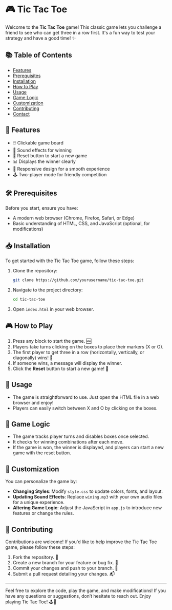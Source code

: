 # 🎮 Tic Tac Toe

Welcome to the **Tic Tac Toe** game! This classic game lets you challenge a friend to see who can get three in a row first. It's a fun way to test your strategy and have a good time! ✨

## 📚 Table of Contents

- [Features](#features)
- [Prerequisites](#prerequisites)
- [Installation](#installation)
- [How to Play](#how-to-play)
- [Usage](#usage)
- [Game Logic](#game-logic)
- [Customization](#customization)
- [Contributing](#contributing)
- [Contact](#contact)

## 🌟 Features

- 🖱️ Clickable game board
- 🎵 Sound effects for winning
- 🔄 Reset button to start a new game
- 📊 Displays the winner clearly
- 🎨 Responsive design for a smooth experience
- 🕹️ Two-player mode for friendly competition

## 🛠️ Prerequisites

Before you start, ensure you have:

- A modern web browser (Chrome, Firefox, Safari, or Edge)
- Basic understanding of HTML, CSS, and JavaScript (optional, for modifications)

## 📥 Installation

To get started with the Tic Tac Toe game, follow these steps:

1. Clone the repository:
   ```bash
   git clone https://github.com/yourusername/tic-tac-toe.git
   ```

2. Navigate to the project directory:
   ```bash
   cd tic-tac-toe
   ```

3. Open `index.html` in your web browser.

## 🎮 How to Play

1. Press any block to start the game. 🆕
2. Players take turns clicking on the boxes to place their markers (X or O).
3. The first player to get three in a row (horizontally, vertically, or diagonally) wins! 🎉
4. If someone wins, a message will display the winner. 
5. Click the **Reset** button to start a new game! 🔄

## 📝 Usage

- The game is straightforward to use. Just open the HTML file in a web browser and enjoy!
- Players can easily switch between X and O by clicking on the boxes.

## 🧩 Game Logic

- The game tracks player turns and disables boxes once selected.
- It checks for winning combinations after each move.
- If the game is won, the winner is displayed, and players can start a new game with the reset button.

## 🎨 Customization

You can personalize the game by:

- **Changing Styles**: Modify `style.css` to update colors, fonts, and layout.
- **Updating Sound Effects**: Replace `wining.mp3` with your own audio files for a unique experience.
- **Altering Game Logic**: Adjust the JavaScript in `app.js` to introduce new features or change the rules.

## 🤝 Contributing

Contributions are welcome! If you'd like to help improve the Tic Tac Toe game, please follow these steps:

1. Fork the repository. 🍴
2. Create a new branch for your feature or bug fix. 🌿
3. Commit your changes and push to your branch. 🚀
4. Submit a pull request detailing your changes. 📬

---

Feel free to explore the code, play the game, and make modifications! If you have any questions or suggestions, don’t hesitate to reach out. Enjoy playing Tic Tac Toe! 🕹️🎊
